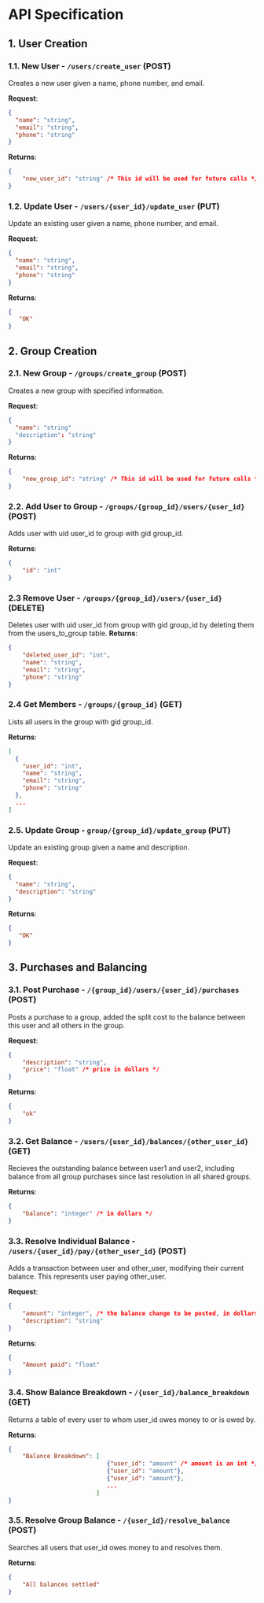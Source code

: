 # API Specification

## 1. User Creation

### 1.1. New User - `/users/create_user` (POST)

Creates a new user given a name, phone number, and email.

**Request**:

```json
{
  "name": "string",
  "email": "string",
  "phone": "string"
}
```

**Returns**:

```json
{
    "new_user_id": "string" /* This id will be used for future calls */
}
```
### 1.2. Update User - `/users/{user_id}/update_user` (PUT)

Update an existing user given a name, phone number, and email.

**Request**:

```json
{
  "name": "string",
  "email": "string",
  "phone": "string"
}
```

**Returns**:

```json
{
   "OK"
}
```
## 2. Group Creation

### 2.1. New Group - `/groups/create_group` (POST)

Creates a new group with specified information.

**Request**:

```json
{
  "name": "string"
  "description": "string"
}
```

**Returns**:

```json
{
    "new_group_id": "string" /* This id will be used for future calls */
}
``` 

### 2.2. Add User to Group - `/groups/{group_id}/users/{user_id}` (POST)

Adds user with uid user_id to group with gid group_id.

**Returns**:

```json
{
    "id": "int"
}
```

### 2.3 Remove User - `/groups/{group_id}/users/{user_id}` (DELETE)

Deletes user with uid user_id from group with gid group_id by deleting them from the users_to_group table.
**Returns**:

```json
{
    "deleted_user_id": "int",
    "name": "string",
    "email": "string",
    "phone": "string"
}
```

### 2.4 Get Members - `/groups/{group_id}` (GET)

Lists all users in the group with gid group_id.

**Returns**:

```json
[
  {
    "user_id": "int",
    "name": "string",
    "email": "string",
    "phone": "string"
  },
  ...
]
```
### 2.5. Update Group - `group/{group_id}/update_group` (PUT)

Update an existing group given a name and description.

**Request**:

```json
{
  "name": "string",
  "description": "string"
}
```

**Returns**:

```json
{
   "OK"
}
```
## 3. Purchases and Balancing

### 3.1. Post Purchase - `/{group_id}/users/{user_id}/purchases` (POST)

Posts a purchase to a group, added the split cost to the balance between this user and all others in the group.

**Request**:

```json
{
    "description": "string",
    "price": "float" /* price in dollars */
}
```

**Returns**:

```json
{
    "ok"
}
```

### 3.2. Get Balance - `/users/{user_id}/balances/{other_user_id}` (GET)

Recieves the outstanding balance between user1 and user2, including balance from all group purchases since last resolution in all shared groups.

**Returns**:
```json
{
    "balance": "integer" /* in dollars */
}
```

### 3.3. Resolve Individual Balance - `/users/{user_id}/pay/{other_user_id}` (POST)

Adds a transaction between user and other_user, modifying their current balance. This represents user paying other_user.

**Request**:

```json
{
    "amount": "integer", /* the balance change to be posted, in dollars */
    "description": "string"
}
```
**Returns**:

```json
{
    "Amount paid": "float"
}
```

### 3.4. Show Balance Breakdown - `/{user_id}/balance_breakdown` (GET)

Returns a table of every user to whom user_id owes money to or is owed by.

**Returns**:
```json
{
    "Balance Breakdown": [
                            {"user_id": "amount" /* amount is an int */},
                            {"user_id": "amount"},
                            {"user_id": "amount"},
                            ...
                         ]  
}
```

### 3.5. Resolve Group Balance - `/{user_id}/resolve_balance` (POST)

Searches all users that user_id owes money to and resolves them.

**Returns**:

```json
{
    "All balances settled"
}
```
